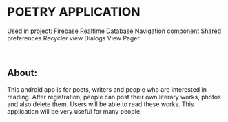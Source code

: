 # POETRY APPLICATION

Used in project:
Firebase Realtime Database
Navigation component
Shared preferences
Recycler view
Dialogs
View Pager

<br/>

## About:
This android app is for poets, writers and people who are interested in reading. 
After registration, people can post their own literary works, photos and also delete them.
Users will be able to read these works. This application will be very useful for many people.

<br/>